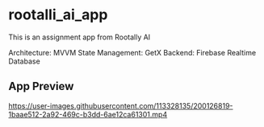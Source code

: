 # rootalli_ai_app

This is an assignment app from Rootally AI

Architecture: MVVM
State Management: GetX
Backend: Firebase Realtime Database

## App Preview

https://user-images.githubusercontent.com/113328135/200126819-1baae512-2a92-469c-b3dd-6ae12ca61301.mp4
